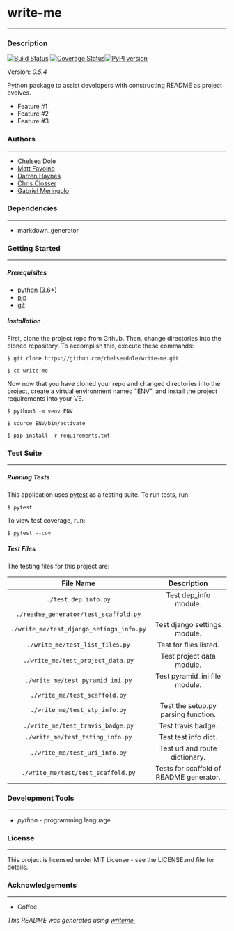 # write-me
---
### Description
[![Build Status](https://travis-ci.org/chelseadole/write-me.svg?branch=staging)](https://travis-ci.org/chelseadole/write-me) [![Coverage Status](https://coveralls.io/repos/github/chelseadole/write-me/badge.svg)](https://coveralls.io/github/chelseadole/write-me)[![PyPI version](https://badge.fury.io/py/write-me.svg)](https://badge.fury.io/py/write-me)

Version: *0.5.4*

Python package to assist developers with constructing README as project evolves.
* Feature #1
* Feature #2
* Feature #3

### Authors
---
* [Chelsea Dole](https://github.com/chelseadole/write-me)
* [Matt Favoino](https://github.com/chelseadole/write-me)
* [Darren Haynes](https://github.com/chelseadole/write-me)
* [Chris Closser](https://github.com/chelseadole/write-me)
* [Gabriel Meringolo](https://github.com/chelseadole/write-me)

### Dependencies
---
* markdown_generator

### Getting Started
---
##### *Prerequisites*
* [python (3.6+)](https://www.python.org/downloads/)
* [pip](https://pip.pypa.io/en/stable/)
* [git](https://git-scm.com/)

##### *Installation*
First, clone the project repo from Github. Then, change directories into the cloned repository. To accomplish this, execute these commands:

`$ git clone https://github.com/chelseadole/write-me.git`

`$ cd write-me`

Now now that you have cloned your repo and changed directories into the project, create a virtual environment named "ENV", and install the project requirements into your VE.

`$ python3 -m venv ENV`

`$ source ENV/bin/activate`

`$ pip install -r requirements.txt`
### Test Suite
---
##### *Running Tests*
This application uses [pytest](https://docs.pytest.org/en/latest/) as a testing suite. To run tests, run:

``$ pytest``

To view test coverage, run:

``$ pytest --cov``
##### *Test Files*
The testing files for this project are:

| File Name | Description |
|:---:|:---:|
| `./test_dep_info.py` | Test dep_info module. |
| `./readme_generator/test_scaffold.py` |  |
| `./write_me/test_django_setings_info.py` | Test django settings module. |
| `./write_me/test_list_files.py` | Test for files listed. |
| `./write_me/test_project_data.py` | Test project data module. |
| `./write_me/test_pyramid_ini.py` | Test pyramid_ini file module. |
| `./write_me/test_scaffold.py` |  |
| `./write_me/test_stp_info.py` | Test the setup.py parsing function. |
| `./write_me/test_travis_badge.py` | Test travis badge. |
| `./write_me/test_tsting_info.py` | Test test info dict. |
| `./write_me/test_uri_info.py` | Test url and route dictionary. |
| `./write_me/test/test_scaffold.py` | Tests for scaffold of README generator. |

### Development Tools
---
* *python* - programming language

### License
---
This project is licensed under MIT License - see the LICENSE.md file for details.
### Acknowledgements
---
* Coffee

*This README was generated using [writeme.](https://github.com/chelseadole/write-me)*
